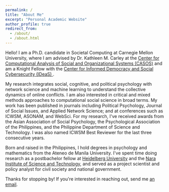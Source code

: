 ```yaml
---
permalink: /
title: "About Me"
excerpt: "Personal Academic Website"
author_profile: true
redirect_from: 
  - /about/
  - /about.html
---
```


Hello! I am a Ph.D. candidate in Societal Computing at Carnegie Mellon University, where I am advised by Dr. Kathleen M. Carley at the <a href = "https://www.cmu.edu/casos-center" target = "_blank">Center for Computational Analysis of Social and Organizational Systems (CASOS)</a> and am a Knight Fellow with the <a href = "https://www.cmu.edu/ideas-social-cybersecurity/index.html" target = "_blank">Center for Informed Democracy and Social Cybersecurity (IDeaS) </a>.

My research integrates social, cognitive, and political psychology with network science and machine learning to understand the collective dynamics of online conflicts. I am also interested in critical and mixed methods approaches to computational social science in broad terms. My work has been published in journals including Political Psychology, Journal of Social Issues, and Applied Network Science; and at conferences such as ICWSM, ASONAM, and WebSci. For my research, I've received awards from the Asian Association of Social Psychology, the Psychological Association of the Philippines, and the Philippine Department of Science and Technology. I was also named ICWSM Best Reviewer for the last three consecutive years.

Born and raised in the Philippines, I hold degrees in psychology and mathematics from the Ateneo de Manila University. I've spent time doing research as a postbachelor fellow at <a href = "https://www.cl.uni-heidelberg.de/statnlpgroup/members/" target = "_blank">Heidelberg University</a> and the <a href = "https://isw3.naist.jp/Research/cs-ubi-en.html" target = "_blank">Nara Institute of Science and Technology</a>, and served as a project scientist and policy analyst for civil society and national government. 

Thanks for stopping by! If you're interested in reaching out, send me <a href = "mailto:juyheng@cs.cmu.edu" target = "_blank">an email</a>.
